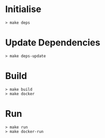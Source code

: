 # Initialise

```
> make deps
```

# Update Dependencies

```
> make deps-update
```

# Build

```
> make build 
> make docker
```

# Run

```
> make run
> make docker-run
```
